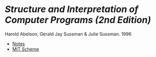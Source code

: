 # *Structure and Interpretation of Computer Programs (2nd Edition)*

Harold Abelson, Gerald Jay Sussman & Julie Sussman. 1996

- [Notes](notes.md)
- [MIT Scheme](http://www.gnu.org/software/mit-scheme/)
